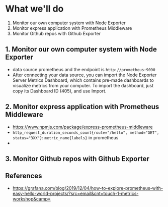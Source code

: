 # What we'll do

1. Monitor our own computer system with Node Exporter
2. Monitor express application with Prometheus Middleware
3. Monitor Github repos with Github Exporter

## 1. Monitor our own computer system with Node Exporter

- data source prometheus and the endpoint is `http://prometheus:9090`
- After connecting your data source, you can import the Node Exporter Server Metrics Dashboard, which contains pre-made dashboards to visualize metrics from your computer. To import the dashboard, just copy its Dashboard ID (405), and use Import.

## 2. Monitor express application with Prometheus Middleware

- https://www.npmjs.com/package/express-prometheus-middleware
- `http_request_duration_seconds_count{route="/hello", method="GET", status="3XX"}`: `metric_name{labels}` in prometheus
-

## 3. Monitor Github repos with Github Exporter

## References

- https://grafana.com/blog/2019/12/04/how-to-explore-prometheus-with-easy-hello-world-projects/?src=email&cnt=touch-1-metrics-workshop&camp=
